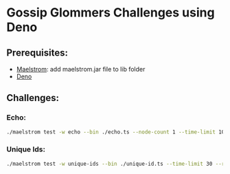 # Gossip Glommers Challenges using Deno

## Prerequisites:
- [Maelstrom](https://github.com/jepsen-io/maelstrom/blob/main/doc/01-getting-ready/index.md): add maelstrom.jar file to lib folder
- [Deno](https://deno.land/manual@v1.31.2/getting_started)

## Challenges:

### Echo:
```bash
./maelstrom test -w echo --bin ./echo.ts --node-count 1 --time-limit 10
```

### Unique Ids:
```bash
./maelstrom test -w unique-ids --bin ./unique-id.ts --time-limit 30 --rate 1000 --node-count 3 --availability total --nemesis partition
```